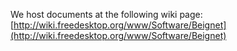 We host documents at the following wiki page:
[http://wiki.freedesktop.org/www/Software/Beignet](http://wiki.freedesktop.org/www/Software/Beignet)
